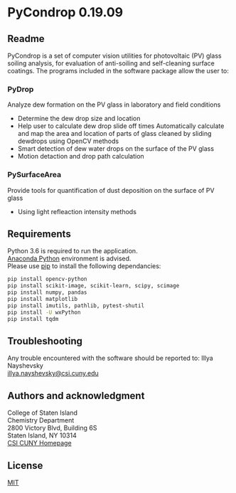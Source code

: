 # PyCondrop 0.19.09

## Readme
PyCondrop is a set of computer vision utilities for photovoltaic (PV) glass soiling analysis,
for evaluation of anti-soiling and self-cleaning surface coatings.
The programs included in the software package allow the user to:

### PyDrop
Analyze dew formation on the PV glass in laboratory and field conditions
- Determine the dew drop size and location
- Help user to calculate dew drop slide off times
Automatically calculate and map the area and location of parts of glass cleaned by sliding dewdrops using OpenCV methods
- Smart detection of dew water drops on the surface of the PV glass
- Motion detaction and drop path calculation

### PySurfaceArea
Provide tools for quantification of dust deposition on the surface of PV glass
- Using light refleaction intensity methods


## Requirements

Python 3.6 is required to run the application.<br />
[Anaconda Python](https://conda.io/projects/conda/en/latest/user-guide/install/index.html?highlight=conda) environment is advised. <br />
Please use [pip](https://pip.pypa.io/en/stable/) to install the following dependancies:

```bash
pip install opencv-python
pip install scikit-image, scikit-learn, scipy, scimage
pip install numpy, pandas
pip install matplotlib
pip install imutils, pathlib, pytest-shutil
pip install -U wxPython
pip install tqdm
```

## Troubleshooting

Any trouble encountered with the software should be reported to:
Illya Nayshevsky<br />
illya.nayshevsky@csi.cuny.edu

## Authors and acknowledgment
College of Staten Island<br />
Chemistry Department<br />
2800 Victory Blvd, Building 6S<br />
Staten Island, NY 10314<br />
[CSI CUNY Homepage](https://www.csi.cuny.edu/academics-and-research/departments-programs/chemistry)

## License
[MIT](https://choosealicense.com/licenses/mit/) 






